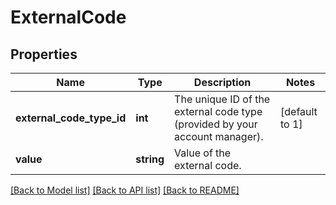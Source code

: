 # ExternalCode

## Properties
Name | Type | Description | Notes
------------ | ------------- | ------------- | -------------
**external_code_type_id** | **int** | The unique ID of the external code type (provided by your account manager). | [default to 1]
**value** | **string** | Value of the external code. | 

[[Back to Model list]](../../README.md#documentation-for-models) [[Back to API list]](../../README.md#documentation-for-api-endpoints) [[Back to README]](../../README.md)

